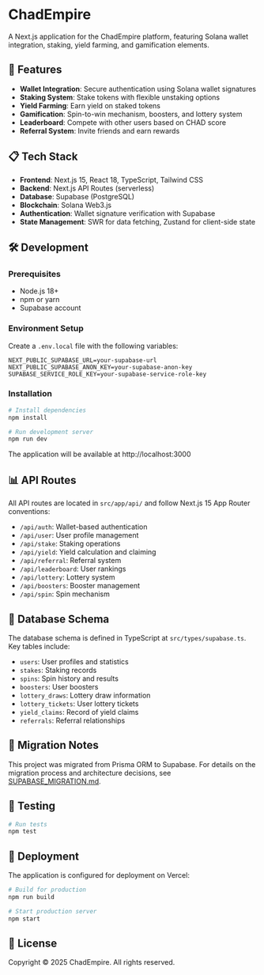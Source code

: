 # ChadEmpire

A Next.js application for the ChadEmpire platform, featuring Solana wallet integration, staking, yield farming, and gamification elements.

## 🚀 Features

- **Wallet Integration**: Secure authentication using Solana wallet signatures
- **Staking System**: Stake tokens with flexible unstaking options
- **Yield Farming**: Earn yield on staked tokens
- **Gamification**: Spin-to-win mechanism, boosters, and lottery system
- **Leaderboard**: Compete with other users based on CHAD score
- **Referral System**: Invite friends and earn rewards

## 📋 Tech Stack

- **Frontend**: Next.js 15, React 18, TypeScript, Tailwind CSS
- **Backend**: Next.js API Routes (serverless)
- **Database**: Supabase (PostgreSQL)
- **Blockchain**: Solana Web3.js
- **Authentication**: Wallet signature verification with Supabase
- **State Management**: SWR for data fetching, Zustand for client-side state

## 🛠️ Development

### Prerequisites

- Node.js 18+
- npm or yarn
- Supabase account

### Environment Setup

Create a `.env.local` file with the following variables:

```
NEXT_PUBLIC_SUPABASE_URL=your-supabase-url
NEXT_PUBLIC_SUPABASE_ANON_KEY=your-supabase-anon-key
SUPABASE_SERVICE_ROLE_KEY=your-supabase-service-role-key
```

### Installation

```bash
# Install dependencies
npm install

# Run development server
npm run dev
```

The application will be available at http://localhost:3000

## 📊 API Routes

All API routes are located in `src/app/api/` and follow Next.js 15 App Router conventions:

- `/api/auth`: Wallet-based authentication
- `/api/user`: User profile management
- `/api/stake`: Staking operations
- `/api/yield`: Yield calculation and claiming
- `/api/referral`: Referral system
- `/api/leaderboard`: User rankings
- `/api/lottery`: Lottery system
- `/api/boosters`: Booster management
- `/api/spin`: Spin mechanism

## 🔄 Database Schema

The database schema is defined in TypeScript at `src/types/supabase.ts`. Key tables include:

- `users`: User profiles and statistics
- `stakes`: Staking records
- `spins`: Spin history and results
- `boosters`: User boosters
- `lottery_draws`: Lottery draw information
- `lottery_tickets`: User lottery tickets
- `yield_claims`: Record of yield claims
- `referrals`: Referral relationships

## 📝 Migration Notes

This project was migrated from Prisma ORM to Supabase. For details on the migration process and architecture decisions, see [SUPABASE_MIGRATION.md](./SUPABASE_MIGRATION.md).

## 🧪 Testing

```bash
# Run tests
npm test
```

## 🚢 Deployment

The application is configured for deployment on Vercel:

```bash
# Build for production
npm run build

# Start production server
npm start
```

## 📄 License

Copyright © 2025 ChadEmpire. All rights reserved.
